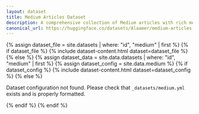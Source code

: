 ```yaml
---
layout: dataset
title: Medium Articles Dataset
description: A comprehensive collection of Medium articles with rich metadata
canonical_url: https://huggingface.co/datasets/Alaamer/medium-articles-posts-with-content
---
```


{% assign dataset_file = site.datasets | where: "id", "medium" | first %}
{% if dataset_file %}
  {% include dataset-content.html dataset=dataset_file %}
{% else %}
  {% assign dataset_data = site.data.datasets | where: "id", "medium" | first %}
  {% assign dataset_config = site.data.medium %}
  {% if dataset_config %}
    {% include dataset-content.html dataset=dataset_config %}
  {% else %}
    <div class="error-message">
      <p>Dataset configuration not found. Please check that <code>_datasets/medium.yml</code> exists and is properly formatted.</p>
    </div>
  {% endif %}
{% endif %} 